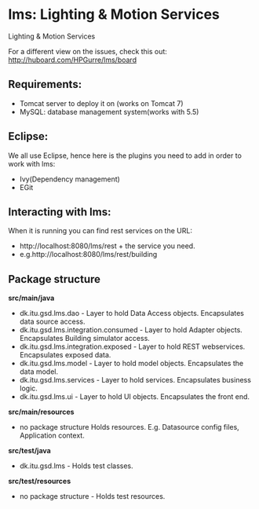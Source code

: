 lms: Lighting &amp; Motion Services
===
Lighting &amp; Motion Services

For a different view on the issues, check this out: 
http://huboard.com/HPGurre/lms/board

Requirements:
-----------
  * Tomcat server to deploy it on (works on Tomcat 7) 
  * MySQL: database management system(works with 5.5)

Eclipse:
-----------
We all use Eclipse, hence here is the plugins you need to add in order to work with lms:
* Ivy(Dependency management)
* EGit

Interacting with lms:
-----------
When it is running you can find rest services on the URL:
* http://localhost:8080/lms/rest + the service you need. 
* e.g.http://localhost:8080/lms/rest/building

Package structure
---------------------
**src/main/java**
* dk.itu.gsd.lms.dao -                    Layer to hold Data Access objects. Encapsulates data source access.
* dk.itu.gsd.lms.integration.consumed -   Layer to hold Adapter objects. Encapsulates Building simulator access.
* dk.itu.gsd.lms.integration.exposed -    Layer to hold REST webservices. Encapsulates exposed data.
* dk.itu.gsd.lms.model -                  Layer to hold model objects. Encapsulates the data model.
* dk.itu.gsd.lms.services -               Layer to hold services. Encapsulates business logic.
* dk.itu.gsd.lms.ui -                     Layer to hold UI objects. Encapsulates the front end.

**src/main/resources**
* no package structure                 	  Holds resources. E.g. Datasource config files, Application context.

**src/test/java**
* dk.itu.gsd.lms -                        Holds test classes.

**src/test/resources**
* no package structure -                  Holds test resources.



